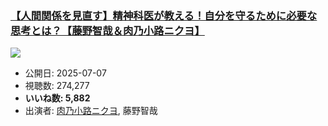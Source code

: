 ### [【人間関係を見直す】精神科医が教える！自分を守るために必要な思考とは？【藤野智哉＆肉乃小路ニクヨ】](https://www.youtube.com/watch?v=L_wVwlUt09c)
[![](https://img.youtube.com/vi/L_wVwlUt09c/sddefault.jpg)](https://www.youtube.com/watch?v=L_wVwlUt09c)
-   公開日: 2025-07-07
-   視聴数: 274,277
-   **いいね数: 5,882**
-   出演者: [肉乃小路ニクヨ](/rehacq_fan/people/肉乃小路ニクヨ "wikilink"), 藤野智哉
